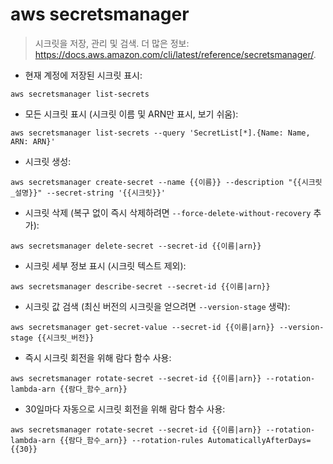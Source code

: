 # aws secretsmanager

> 시크릿을 저장, 관리 및 검색.
> 더 많은 정보: <https://docs.aws.amazon.com/cli/latest/reference/secretsmanager/>.

- 현재 계정에 저장된 시크릿 표시:

`aws secretsmanager list-secrets`

- 모든 시크릿 표시 (시크릿 이름 및 ARN만 표시, 보기 쉬움):

`aws secretsmanager list-secrets --query 'SecretList[*].{Name: Name, ARN: ARN}'`

- 시크릿 생성:

`aws secretsmanager create-secret --name {{이름}} --description "{{시크릿_설명}}" --secret-string '{{시크릿}}'`

- 시크릿 삭제 (복구 없이 즉시 삭제하려면 `--force-delete-without-recovery` 추가):

`aws secretsmanager delete-secret --secret-id {{이름|arn}}`

- 시크릿 세부 정보 표시 (시크릿 텍스트 제외):

`aws secretsmanager describe-secret --secret-id {{이름|arn}}`

- 시크릿 값 검색 (최신 버전의 시크릿을 얻으려면 `--version-stage` 생략):

`aws secretsmanager get-secret-value --secret-id {{이름|arn}} --version-stage {{시크릿_버전}}`

- 즉시 시크릿 회전을 위해 람다 함수 사용:

`aws secretsmanager rotate-secret --secret-id {{이름|arn}} --rotation-lambda-arn {{람다_함수_arn}}`

- 30일마다 자동으로 시크릿 회전을 위해 람다 함수 사용:

`aws secretsmanager rotate-secret --secret-id {{이름|arn}} --rotation-lambda-arn {{람다_함수_arn}} --rotation-rules AutomaticallyAfterDays={{30}}`
